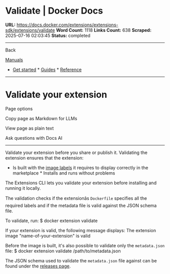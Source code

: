 # Validate | Docker Docs

**URL:** https://docs.docker.com/extensions/extensions-sdk/extensions/validate
**Word Count:** 1118
**Links Count:** 638
**Scraped:** 2025-07-16 02:03:45
**Status:** completed

---

Back

[Manuals](https://docs.docker.com/manuals/)

  * [Get started](https://docs.docker.com/get-started/)   * [Guides](https://docs.docker.com/guides/)   * [Reference](https://docs.docker.com/reference/)

* * *

# Validate your extension

Page options

Copy page as Markdown for LLMs

View page as plain text

Ask questions with Docs AI

* * *

Validate your extension before you share or publish it. Validating the extension ensures that the extension:

  * Is built with the [image labels](https://docs.docker.com/extensions/extensions-sdk/extensions/labels/) it requires to display correctly in the marketplace   * Installs and runs without problems

The Extensions CLI lets you validate your extension before installing and running it locally.

The validation checks if the extensionâs `Dockerfile` specifies all the required labels and if the metadata file is valid against the JSON schema file.

To validate, run:               $ docker extension validate <name-of-your-extension>     

If your extension is valid, the following message displays:               The extension image "name-of-your-extension" is valid     

Before the image is built, it's also possible to validate only the `metadata.json` file:               $ docker extension validate /path/to/metadata.json     

The JSON schema used to validate the `metadata.json` file against can be found under the [releases page](https://github.com/docker/extensions-sdk/releases/latest).